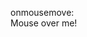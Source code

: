<div onmousemove="alert(1)">
  <p>onmousemove: <br> <span id="demo">Mouse over me!</span></p>
</div>
